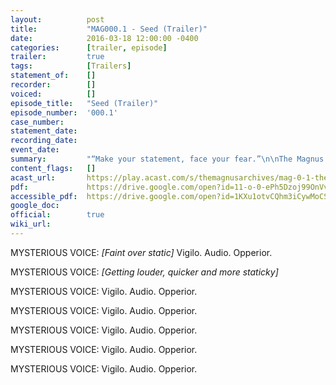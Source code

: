 ```yaml
---
layout:          post
title:           "MAG000.1 - Seed (Trailer)"
date:            2016-03-18 12:00:00 -0400
categories:      [trailer, episode]
trailer:         true
tags:            [Trailers]
statement_of:    []
recorder:        []
voiced:          []
episode_title:   "Seed (Trailer)"
episode_number:  '000.1'
case_number:     
statement_date:  
recording_date:  
event_date:      
summary:         "“Make your statement, face your fear.”\n\nThe Magnus Archives is a weekly horror fiction podcast released every Thursday featuring guest actors, short stories, serial plots and more.\n\nComing March 24th 2016."
content_flags:   []
acast_url:       https://play.acast.com/s/themagnusarchives/mag-0-1-the-magnus-archives-seed
pdf:             https://drive.google.com/open?id=11-o-0-ePh5Dzoj99OnVv785uGciq_5R0
accessible_pdf:  https://drive.google.com/open?id=1KXu1otvCQhm3iCywMoCS7nKVz0ZS-yZx
google_doc:      
official:        true
wiki_url:        
---
```


<span class="mysterious-voice">MYSTERIOUS VOICE: _[Faint over static]_ Vigilo. Audio. Opperior.</span>

<span class="mysterious-voice">MYSTERIOUS VOICE: _[Getting louder, quicker and more staticky]_</span>

<span class="mysterious-voice">MYSTERIOUS VOICE: Vigilo. Audio. Opperior.</span>

<span class="mysterious-voice">MYSTERIOUS VOICE: Vigilo. Audio. Opperior.</span>

<span class="mysterious-voice">MYSTERIOUS VOICE: Vigilo. Audio. Opperior.</span>

<span class="mysterious-voice">MYSTERIOUS VOICE: Vigilo. Audio. Opperior.</span>

<span class="mysterious-voice">MYSTERIOUS VOICE: Vigilo. Audio. Opperior.</span>